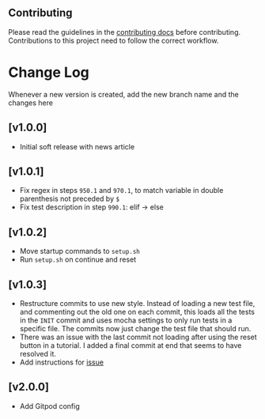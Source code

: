 ## Contributing

Please read the guidelines in the [contributing docs](https://contribute.freecodecamp.org/#/how-to-work-on-tutorials-that-use-coderoad) before contributing. Contributions to this project need to follow the correct workflow.

# Change Log

Whenever a new version is created, add the new branch name and the changes here

## [v1.0.0]

- Initial soft release with news article

## [v1.0.1]

- Fix regex in steps `950.1` and `970.1`, to match variable in double parenthesis not preceded by `$`
- Fix test description in step `990.1`: elif -> else

## [v1.0.2]

- Move startup commands to `setup.sh`
- Run `setup.sh` on continue and reset

## [v1.0.3]

- Restructure commits to use new style. Instead of loading a new test file, and commenting out the old one on each commit, this loads all the tests in the `INIT` commit and uses mocha settings to only run tests in a specific file. The commits now just change the test file that should run.
- There was an issue with the last commit not loading after using the reset button in a tutorial. I added a final commit at end that seems to have resolved it.
- Add instructions for [issue](https://github.com/freeCodeCamp/freeCodeCamp/issues/45683)

## [v2.0.0]

- Add Gitpod config
